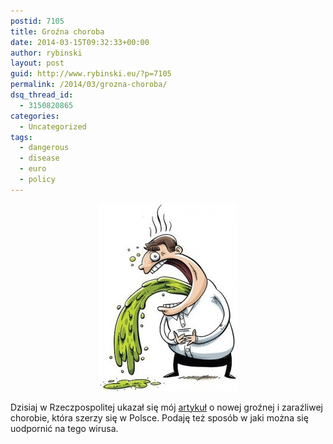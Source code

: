 ```yaml
---
postid: 7105
title: Groźna choroba
date: 2014-03-15T09:32:33+00:00
author: rybinski
layout: post
guid: http://www.rybinski.eu/?p=7105
permalink: /2014/03/grozna-choroba/
dsq_thread_id:
  - 3150820865
categories:
  - Uncategorized
tags:
  - dangerous
  - disease
  - euro
  - policy
---
```

<p style="text-align: center;">
  <a href="/uploads/2014/03/sick.jpg"><img class="size-medium wp-image-7106 aligncenter" title="sick" src="/uploads/2014/03/sick-222x300.jpg" alt="" width="222" height="300" /></a>
</p>

Dzisiaj w Rzeczpospolitej ukazał się mój [artykuł](http://www.ekonomia.rp.pl/artykul/706249,1094181-Niebezpieczna-eurofilia.html) o nowej groźnej i zaraźliwej chorobie, która szerzy się w Polsce. Podaję też sposób w jaki można się uodpornić na tego wirusa.
